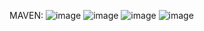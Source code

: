 MAVEN:
![image](https://user-images.githubusercontent.com/103641610/190379166-79149bdd-001c-4bb8-b092-154fdff783cd.png)
![image](https://user-images.githubusercontent.com/103641610/190379281-d476ad63-0248-4316-95cb-4044f590db52.png)
![image](https://user-images.githubusercontent.com/103641610/190379325-a9b73775-d8cd-4367-b2af-1f610ba4fc7c.png)
![image](https://user-images.githubusercontent.com/103641610/190379341-fb74e167-072e-4453-b894-a97c5e2fb05f.png)






